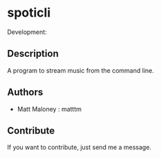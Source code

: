 # spoticli

Development:

## Description

A program to stream music from the command line.

## Authors

-   Matt Maloney : matttm

## Contribute

If you want to contribute, just send me a message.
